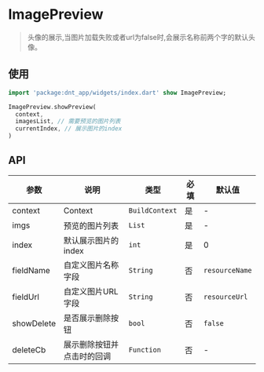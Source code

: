 # ImagePreview

> 头像的展示,当图片加载失败或者url为false时,会展示名称前两个字的默认头像。

## 使用

```dart
import 'package:dnt_app/widgets/index.dart' show ImagePreview;

ImagePreview.showPreview(
  context,
  imagesList, // 需要预览的图片列表
  currentIndex, // 展示图片的index
)
```

## API

| 参数 | 说明 | 类型 | 必填 | 默认值 |
| ------------ | ------------ | ------------ | ------------ |------------ |
| context | Context | `BuildContext` | 是 | - |
| imgs | 预览的图片列表 | `List` | 是 | - |
| index | 默认展示图片的index | `int` | 是 | 0 |
| fieldName | 自定义图片名称字段 | `String` | 否 | `resourceName` |
| fieldUrl | 自定义图片URL字段 | `String` | 否 | `resourceUrl` |
| showDelete | 是否展示删除按钮 | `bool` | 否 | `false` |
| deleteCb | 展示删除按钮并点击时的回调 | `Function` | 否 | - |